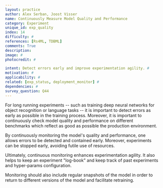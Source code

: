 ```yaml
---
layout: practice
author: Alex Serban, Joost Visser
name: Continuously Measure Model Quality and Performance
category: Experiment
unique_id: exp_quality
index: 14
difficulty: #
references: [Rs4ML, TDBML]
comments: True
description:
image: #
photocredit: #

intent: Detect errors early and improve experimentation agility. #
motivation: #
applicability: #
related: [exp_status, deployment_monitor] #
dependencies: #
survey_question: Q44
---
```


For long running experiments -- such as training deep neural networks for object recognition or language tasks -- it is important to detect errors as early as possible in the training process.
Moreover, it is important to continuously check model quality and performance on different benchmarks which reflect as good as possible the production environment.

By continuously monitoring the model's quality and performance, one allows errors to be detected and contained early.
Moreover, experiments can be stopped early, avoiding futile use of resources.

Ultimately, continuous monitoring enhances experimentation agility.
It also helps to keep an experiment "log-book" and keep track of past experiments and hyper-params configuration.

Monitoring should also include regular snapshots of the model in order to return to different versions of the model and facilitate retraining.